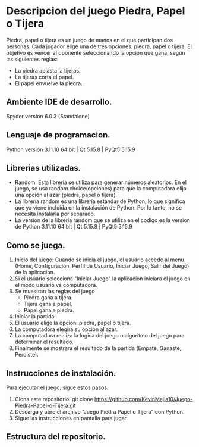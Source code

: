 # Descripcion del juego Piedra, Papel o Tijera

Piedra, papel o tijera es un juego de manos en el que participan dos personas. Cada jugador elige una de tres opciones: piedra, papel o tijera. El objetivo es vencer al oponente seleccionando la opción que gana, según las siguientes reglas:

* La piedra aplasta la tijeras.
* La tijeras corta el papel.
* El papel envuelve la piedra.

## Ambiente IDE de desarrollo.
Spyder version 6.0.3 (Standalone)

## Lenguaje de programacion.
Python versión 3.11.10 64 bit | Qt 5.15.8 | PyQt5 5.15.9

## Librerias utilizadas.
* Random: Esta librería se utiliza para generar números aleatorios. En el juego, se usa random.choice(opciones) para que la computadora elija una opción al azar (piedra, papel o tijera). 
* La librería random es una librería estándar de Python, lo que significa que ya viene incluida en la instalación de Python. Por lo tanto, no se necesita instalarla por separado.
* La versión de la librería random que se utiliza en el codigo es la version de Python 3.11.10 64 bit | Qt 5.15.8 | PyQt5 5.15.9

## Como se juega.

1. Inicio del juego: Cuando se inicia el juego, el usuario accede al menu (Home, Configuracion, Perfil de Usuario, Iniciar Juego, Salir del Juego) de la aplicacion.
2. Si el usuario selecciona "Iniciar Juego" la aplicacion iniciara el juego en el modo usuario vs computadora. 
3. Se muestran las reglas del juego
   - Piedra gana a tijera.
   - Tijera gana a papel.
   - Papel gana a piedra.
4. Iniciar la partida.
5. El usuario elige la opcion: piedra, papel o tijera.
6. La computadora elegira su opcion al azar.
7. La computadora realiza la logica del juego o algoritmo del juego para determinar el resultado. 
8. Finalmente se mostrara el resultado de la partida (Empate, Ganaste, Perdiste).


## Instrucciones de instalación. 

Para ejecutar el juego, sigue estos pasos:

1. Clona este repositorio: git clone https://github.com/KevinMejia10/Juego-Piedra-Papel-o-Tijera.git
2. Descarga y abre el archivo "Juego Piedra Papel o Tijera" con Python.  
3. Sigue las instrucciones en pantalla para jugar.

## Estructura del repositorio. 



